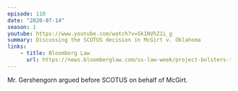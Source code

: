 ```yaml
---
episode: 110
date: "2020-07-14"
season: 1
youtube: https://www.youtube.com/watch?v=5k1NVhZ1i_g
summary: Discussing the SCOTUS decision in McGirt v. Oklahoma
links:
    - title: Bloomberg Law
      url: https://news.bloomberglaw.com/us-law-week/project-bolsters-tribes-high-court-claims-following-defeats
---
```

Mr. Gershengorn argued before SCOTUS on behalf of McGirt.
